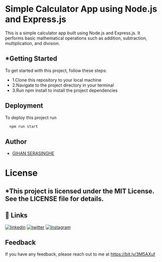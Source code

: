 # Simple Calculator App using Node.js and Express.js

This is a simple calculator app built using Node.js and Express.js. It performs basic mathematical operations such as addition, subtraction, multiplication, and division.

## *Getting Started
To get started with this project, follow these steps:
<ul>
  <li>1.Clone this repository to your local machine</li>
  <li>2.Navigate to the project directory in your terminal</li>
  <li>3.Run npm install to install the project dependencies</li></ul>

## Deployment

To deploy this project run

```bash
  npm run start
```

## Author

- [GIHAN SERASINGHE](https://github.com/it-21360978)

# License
## *This project is licensed under the MIT License. See the LICENSE file for details.

## 🔗 Links
[![linkedin](https://img.shields.io/badge/linkedin-0A66C2?style=for-the-badge&logo=linkedin&logoColor=white)](https://www.linkedin.com/in/gihan-serasinghe-457033264)
[![twitter](https://img.shields.io/badge/twitter-1DA1F2?style=for-the-badge&logo=twitter&logoColor=white)](https://twitter.com/SrasingheG)
[![Instagram](https://img.shields.io/badge/Instagram-E4405F?style=for-the-badge&logo=instagram&logoColor=white)](https://www.instagram.com/_gihanx.__/)

## Feedback

If you have any feedback, please reach out to me at https://bit.ly/3M5AXuf
